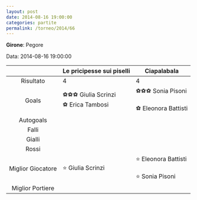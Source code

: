 ```yaml
---
layout: post
date: 2014-08-16 19:00:00
categories: partite
permalink: /torneo/2014/66
---
```

**Girone**: Pegore

Data: 2014-08-16 19:00:00

| | Le pricipesse sui piselli | Ciapalabala |
|:-----:|-----|-----|
Risultato|4|4
Goals|⚽⚽⚽ Giulia Scrinzi<br/>⚽ Erica Tambosi|⚽⚽⚽ Sonia Pisoni<br/><br/>⚽ Eleonora Battisti<br/>
Autogoals||
Falli||
Gialli||
Rossi||
Miglior Giocatore|⭐ Giulia Scrinzi<br/>|⭐ Eleonora Battisti<br/><br/>⭐ Sonia Pisoni<br/>
Miglior Portiere||